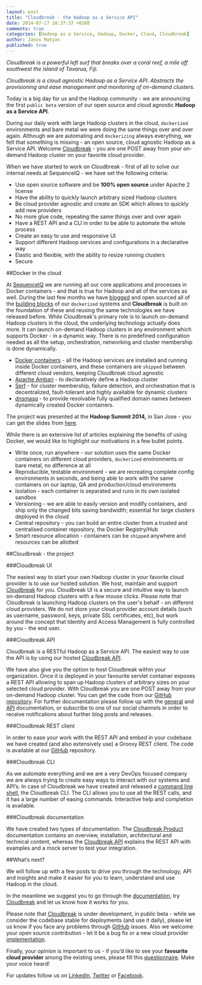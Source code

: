```yaml
---
layout: post
title: "Cloudbreak - the Hadoop as a Service API"
date: 2014-07-17 18:37:37 +0200
comments: true
categories: [Hadoop as a Service, Hadoop, Docker, Cloud, Cloudbreak]
author: Janos Matyas
published: true
---
```


_Cloudbreak is a powerful left surf that breaks over a coral reef, a mile off southwest the island of Tavarua, Fiji._

_Cloudbreak is a cloud agnostic Hadoop as a Service API. Abstracts the provisioning and ease management and monitoring of on-demand clusters._

Today is a big day for us and the Hadoop community - we are announcing the first `public beta` version of our open source and cloud agnostic **Hadoop as a Service API**. 

During our daily work with large Hadoop clusters in the cloud, `dockerized` environments and bare metal we were doing the same things over and over again. Although we are automating and `dockerizing` always everything, we felt that something is missing - an open source, cloud agnostic Hadoop as a Service API. Welcome [Cloudbreak](https://cloudbreak.sequenceiq.com) - you are one POST away from your on-demand Hadoop cluster on your favorite cloud provider.

When we have started to work on Cloudbreak - first of all to solve our internal needs at SequenceIQ - we have set the following criteria:

* Use open source software and be **100% open source** under Apache 2 license
* Have the ability to quickly launch arbitrary sized Hadoop clusters
* Be cloud provider agnostic and create an SDK which allows to quickly add new providers
* No more glue code, repeating the same things over and over again
* Have a REST API and a CLI in order to be able to automate the whole process
* Create an easy to use and responsive UI
* Support different Hadoop services and configurations in a declarative way 
* Elastic and flexible, with the ability to resize running clusters
* Secure

<!-- more -->

##Docker in the cloud

At [SequenceIQ](http://sequenceiq.com/) we are running all our core applications and processes in Docker containers - and that is true for Hadoop and all of the services as well. During the last few months we have [blogged](http://blog.sequenceiq.com/blog/2014/06/19/multinode-hadoop-cluster-on-docker/) and open sourced all of the [building blocks](https://hub.docker.com/u/sequenceiq/) of our `dockerized` systems and **Cloudbreak** is built on the foundation of these and reusing the same technologies we have released before. While Cloudbreak's primary role is to launch on-demand Hadoop clusters in the cloud, the underlying technology actually does more. It can launch on-demand Hadoop clusters in any environment which supports Docker - in a dynamic way. There is no predefined configuration needed as all the setup, orchestration, networking and cluster membership is done dynamically. 

* [Docker containers](https://hub.docker.com/u/sequenceiq/) - all the Hadoop services are installed and running inside Docker containers, and these containers are `shipped`  between different cloud vendors, keeping Cloudbreak cloud agnostic
* [Apache Ambari](https://github.com/sequenceiq/ambari-rest-client) - to declaratively define a Hadoop cluster
* [Serf](https://github.com/sequenceiq/docker-serf) - for cluster membership, failure detection, and orchestration that is decentralized, fault-tolerant and highly available for dynamic clusters
* [dnsmasq](https://github.com/sequenceiq/docker-dnsmasq) - to provide resolvable fully qualified domain names between dynamically created Docker containers.

The project was presented at the **Hadoop Summit 2014,** in San Jose - you can get the slides from [here](http://www.slideshare.net/JanosMatyas/docker-based-hadoop-provisioning).

While there is an extensive list of articles explaining the benefits of using Docker, we would like to highlight our motivations in a few bullet points.

* Write once, run anywhere - our solution uses the same Docker containers on different cloud providers, `dockerized`  environments or bare metal, no difference at all
* Reproducible, testable environment - we are recreating complete config environments in seconds, and being able to work with the same containers on our laptop, QA and production/cloud environments
* Isolation - each container is separated and runs in its own isolated sandbox
* Versioning - we are able to easily version and modify containers, and ship only the changed bits saving bandwidth; essential for large clusters deployed in the cloud
* Central repository - you can build an entire cluster from a trusted and centralised container repository, the Docker Registry/Hub
* Smart resource allocation - containers can be `shipped` anywhere and resources can be allotted


##Cloudbreak - the project

###Cloudbreak UI

The easiest way to start your own Hadoop cluster in your favorite cloud provider is to use our hosted solution. We host, maintain and support [Cloudbreak](https://cloudbreak.sequenceiq.com/) for you. Cloudbreak UI is a secure and intuitive way to launch on-demand Hadoop clusters with a few mouse clicks. Please note that Cloudbreak is launching Hadoop clusters on the user's behalf - on different cloud providers. We do not store your cloud provider account details (such as username, password, keys, private SSL certificates, etc), but work around the concept that Identity and Access Management is fully controlled by you - the end user.

###Cloudbreak API

Cloudbreak is a RESTful Hadoop as a Service API. The easiest way to use the API is by using our hosted [Cloudbreak API](https://cloudbreak-api.sequenceiq.com/).

We have also give you the option to host Cloudbreak within your organization. Once it is deployed in your favourite servlet container exposes a REST API allowing to span up Hadoop clusters of arbitrary sizes on your selected cloud provider. With Cloudbreak you are one POST away from your on-demand Hadoop cluster. You can get the code from our [GitHub repository](https://github.com/sequenceiq/cloudbreak). For further documentation please follow up with the [general](http://sequenceiq.com/cloudbreak/) and [API](http://docs.cloudbreak.apiary.io/) documentation, or subscribe to one of our social channels in order to receive notifications about further blog posts and releases. 

###Cloudbreak REST client

In order to ease your work with the REST API and embed in your codebase we have created (and also extensively use) a Groovy REST client. The code is available at our [GitHub](https://github.com/sequenceiq/cloudbreak-rest-client) repository.

###Cloudbreak CLI

As we automate everything and we are a very DevOps focused company we are always trying to create easy ways to interact with our systems and API’s. In case of Cloudbreak we have created and released a [command line shell](https://github.com/sequenceiq/cloudbreak-shell), the Cloudbreak CLI. The CLI allows you to use all the REST calls, and it has a large number of easing commands. Interactive help and completion is available.

###Cloudbreak documentation

We have created two types of documentation. The [Cloudbreak Product](http://sequenceiq.com/cloudbreak/) documentation contains an overview, installation, architectural and technical content, whereas the [Cloudbreak API](http://docs.cloudbreak.apiary.io/) explains the REST API with examples and a mock server to test your integration.

##What’s next?

We will follow up with a few posts to drive you through the technology, API and insights and make it easier for you to learn, understand and use Hadoop in the cloud.

In the meantime we suggest you to go through the [documentation](http://sequenceiq.com/cloudbreak/), try [Cloudbreak](http://cloudbreak.sequenceiq.com/) and let us know how it works for you. 

Please note that [Cloudbreak](http://cloudbreak.sequenceiq.com/) is under development, in public beta - while we consider the codebase stable for deployments (and use it daily), please let us know if you face any problems through [GitHub](https://github.com/sequenceiq/cloudbreak) issues. Also we  welcome your open source contribution - let it be a bug fix or a new cloud provider [implementation](http://sequenceiq.com/cloudbreak/#add-new-cloud-providers).  

Finally, your opinion is important to us - if you’d like to see your **favourite cloud provider** among the existing ones, please fill this [questionnaire](https://docs.google.com/forms/d/129RVh6VfjRsuuHOcS3VPbFYTdM2SEjANDsGCR5Pul0I/viewform). Make your voice heard!

For updates follow us on [LinkedIn](https://www.linkedin.com/company/sequenceiq/), [Twitter](https://twitter.com/sequenceiq) or [Facebook](https://www.facebook.com/sequenceiq).
